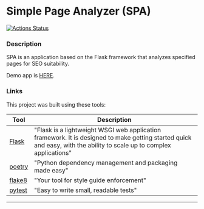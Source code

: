# Simple Page Analyzer (SPA)

[![Actions Status](https://github.com/Mr-Freewan/python-project-83/actions/workflows/hexlet-check.yml/badge.svg)](https://github.com/Mr-Freewan/python-project-83/actions)

### Description

SPA is an application based on the Flask framework that analyzes specified pages for SEO suitability. 

Demo app is [HERE](https://page-analyzer-alr1.onrender.com/).
### Links

This project was built using these tools:

| Tool                                 | Description                                                                                                                                                         |
|--------------------------------------|---------------------------------------------------------------------------------------------------------------------------------------------------------------------|
| [Flask](https://flask.palletsprojects.com/en/3.0.x/) | "Flask is a lightweight WSGI web application framework. It is designed to make getting started quick and easy, with the ability to scale up to complex applications" |
| [poetry](https://python-poetry.org/) | "Python dependency management and packaging made easy"                                                                                                              |
| [flake8](https://flake8.pycqa.org/)  | "Your tool for style guide enforcement"                                                                                                                             |
| [pytest](https://docs.pytest.org/)   | "Easy to write small, readable tests"                                                                                                                               | 

---